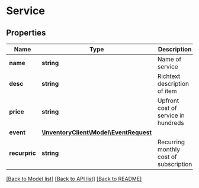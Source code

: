 # Service

## Properties
Name | Type | Description | Notes
------------ | ------------- | ------------- | -------------
**name** | **string** | Name of service | [optional] 
**desc** | **string** | Richtext description of item | [optional] 
**price** | **string** | Upfront cost of service in hundreds | [optional] 
**event** | [**\InventoryClient\Model\EventRequest**](EventRequest.md) |  | [optional] 
**recurpric** | **string** | Recurring monthly cost of subscription | [optional] 

[[Back to Model list]](../README.md#documentation-for-models) [[Back to API list]](../README.md#documentation-for-api-endpoints) [[Back to README]](../README.md)


